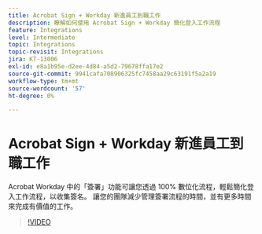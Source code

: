 ```yaml
---
title: Acrobat Sign + Workday 新進員工到職工作
description: 瞭解如何使用 Acrobat Sign + Workday 簡化登入工作流程
feature: Integrations
level: Intermediate
topic: Integrations
topic-revisit: Integrations
jira: KT-13006
exl-id: e8a1b95e-d2ee-4d84-a5d2-79678ffa17e2
source-git-commit: 9941cafa708906325fc7458aa29c63191f5a2a19
workflow-type: tm+mt
source-wordcount: '57'
ht-degree: 0%

---
```


# Acrobat Sign + Workday 新進員工到職工作

Acrobat Workday 中的「簽署」功能可讓您透過 100% 數位化流程，輕鬆簡化登入工作流程，以收集簽名。 讓您的團隊減少管理簽署流程的時間，並有更多時間來完成有價值的工作。

>[!VIDEO](https://video.tv.adobe.com/v/3418984?quality=12&learn=on&hidetitle=true)